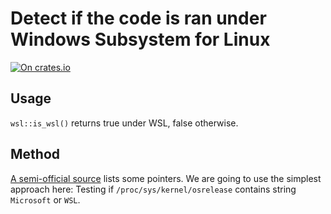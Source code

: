 # Detect if the code is ran under Windows Subsystem for Linux

[![On crates.io](https://img.shields.io/crates/v/wsl.svg)](https://crates.io/crates/wsl)

## Usage

`wsl::is_wsl()` returns true under WSL, false otherwise.

## Method

[A semi-official source](https://github.com/microsoft/WSL/issues/423#issuecomment-221627364) lists some pointers. We are going to use the simplest approach here: Testing if `/proc/sys/kernel/osrelease` contains string `Microsoft` or `WSL`.
